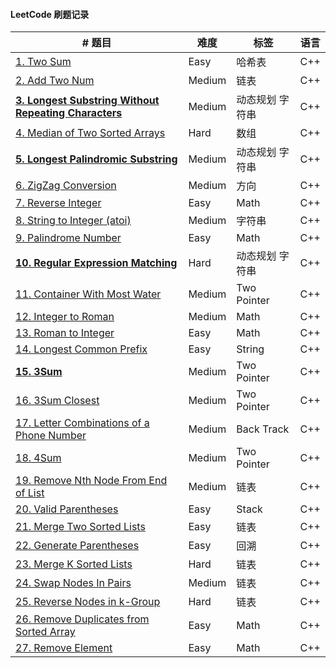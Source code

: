 #### LeetCode 刷题记录

|  # 题目   | 难度  | 标签 | 语言 |
|  ----  | ----  | ---- | ---- |
|  [1. Two Sum](https://github.com/Lancelot0902/LeetCode/blob/master/leetcode/1.TwoSum/solution.md) | Easy |  哈希表   |  C++    |
|  [2. Add Two Num](https://github.com/Lancelot0902/LeetCode/blob/master/leetcode/2.addTwoNum/solution.md) | Medium | 链表    | C++     |
| [**3. Longest Substring Without Repeating Characters**](https://github.com/Lancelot0902/LeetCode/blob/master/leetcode/3.theLWRC/solution.md)|Medium|动态规划 字符串|C++|
|  [4. Median of Two Sorted Arrays](https://github.com/Lancelot0902/LeetCode/blob/master/leetcode/4.mediaOfTwoSortArray/solution.cpp)|Hard|数组|C++|
|  [**5. Longest Palindromic Substring**](https://github.com/Lancelot0902/LeetCode/blob/master/leetcode/5.LongestPalindromicSubstring/solution.md)|Medium|动态规划 字符串|C++|
|  [6. ZigZag Conversion](https://github.com/Lancelot0902/LeetCode/blob/master/leetcode/6.ZigZagConversion/solution.md)|Medium|方向|C++|
|[7. Reverse Integer](https://github.com/Lancelot0902/LeetCode/blob/master/leetcode/7.ReverseInteger/solution.md)|Easy|Math|C++|
|[8. String to Integer (atoi)](https://github.com/Lancelot0902/LeetCode/blob/master/leetcode/8.StringToInteger/solution.md)|Medium|字符串|C++|
|[9. Palindrome Number](https://github.com/Lancelot0902/LeetCode/blob/master/leetcode/9.PalindromeNumber/solution.md)|Easy|Math|C++|
|[**10. Regular Expression Matching**](https://github.com/Lancelot0902/LeetCode/blob/master/leetcode/10.RegularExpressionMatching/solution.md)|Hard|动态规划 字符串|C++|
|[11. Container With Most Water](https://github.com/Lancelot0902/LeetCode/blob/master/leetcode/11.ContainerWithMostWater/solution.md)|Medium|Two Pointer|C++|
|[12. Integer to Roman](https://github.com/Lancelot0902/LeetCode/blob/master/leetcode/12.IntegerToRoman/solution.md)|Medium|Math|C++|
|[13. Roman to Integer](https://github.com/Lancelot0902/LeetCode/blob/master/leetcode/13.RomanToInteger/solution.md)|Easy|Math|C++|
|[14. Longest Common Prefix](https://github.com/Lancelot0902/LeetCode/blob/master/leetcode/14.LongestCommonPrefix/solution.md)|Easy|String|C++|
|[**15. 3Sum**](https://github.com/Lancelot0902/LeetCode/blob/master/leetcode/15.3Sum/solution.md)|Medium|Two Pointer|C++|
|[16. 3Sum Closest](https://github.com/Lancelot0902/LeetCode/blob/master/leetcode/16.3SumClosest/solution.md)|Medium|Two Pointer|C++|
|[17. Letter Combinations of a Phone Number](https://github.com/Lancelot0902/LeetCode/blob/master/leetcode/17.LetterCombination/solution.md)|Medium|Back Track|C++|
|[18. 4Sum](https://github.com/Lancelot0902/LeetCode/blob/master/leetcode/18.4Sum/solution.md)|Medium|Two Pointer|C++|
|[19. Remove Nth Node From End of List](https://github.com/Lancelot0902/LeetCode/blob/master/leetcode/19.RemoveNthNodeFromEndofList/solution.md)|Medium|链表|C++|
|[20. Valid Parentheses](https://github.com/Lancelot0902/LeetCode/blob/master/leetcode/20.ValidParentheses/solution.md)|Easy|Stack|C++|
|[21. Merge Two Sorted Lists](https://github.com/Lancelot0902/LeetCode/blob/master/leetcode/21.MergeTwoSortedLists/solution.md)|Easy|链表|C++|
|[22. Generate Parentheses](https://github.com/Lancelot0902/LeetCode/blob/master/leetcode/22.GenerateParentheses/solution.md)|Easy|回溯|C++|
|[23. Merge K Sorted Lists](https://github.com/Lancelot0902/LeetCode/blob/master/leetcode/23.MergeKSortedLists/solution.md)|Hard|链表|C++|
|[24. Swap Nodes In Pairs](https://github.com/Lancelot0902/LeetCode/blob/master/leetcode/24.SwapNodesinPairs/solution.md)|Medium|链表|C++|
|[25. Reverse Nodes in k-Group](https://github.com/Lancelot0902/LeetCode/blob/master/leetcode/25.ReverseNodesink-Group/solution.md)|Hard|链表|C++|
|[26. Remove Duplicates from Sorted Array](https://github.com/Lancelot0902/LeetCode/blob/master/leetcode/26.RemoveDuplicatesfromSortedArray/solution.md)|Easy|Math|C++|
|[27. Remove Element](https://github.com/Lancelot0902/LeetCode/blob/master/leetcode/27.RemoveElement/solution.md)|Easy|Math|C++|

